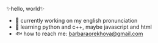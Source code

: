 ✨hello, world✨

- 🐬 currently working on my english pronunciation
- 🐳 learning python and c++, maybe javascript and html
- 🐟 how to reach me: barbaraorekhova@gmail.com
